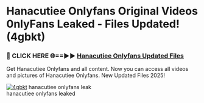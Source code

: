 # Hanacutiee Onlyfans Original Videos 0nlyFans Leaked - Files Updated! (4gbkt)

<h3>🔴 CLICK HERE 🌐==►► <a href="https://tinyurl.com/3hn5wdd3" rel="nofollow">Hanacutiee Onlyfans Updated Files</a></h3>

Get Hanacutiee Onlyfans and all content. Now you can access all videos and pictures of Hanacutiee Onlyfans. New Updated Files 2025!

[![4gbkt](https://i.imgur.com/4HnBqBT.gif)](https://tinyurl.com/3hn5wdd3)
hanacutiee onlyfans leak<br>
hanacutiee onlyfans leaked